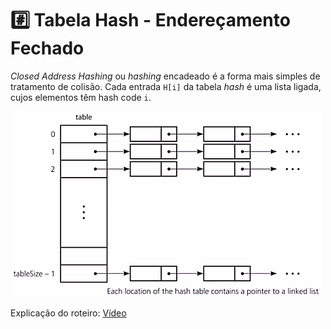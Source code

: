 # :hash: Tabela Hash - Endereçamento Fechado

_Closed Address Hashing_ ou _hashing_ encadeado é a forma mais simples de tratamento de colisão. Cada entrada `H[i]` da 
tabela _hash_ é uma lista ligada, cujos elementos têm hash code `i`. 

![Tabela Hash Fechado](hashing.png)

Explicação do roteiro: [Vídeo](https://youtu.be/Ajh1QvO2GjM)